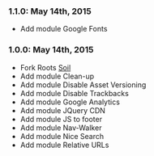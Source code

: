 ### 1.1.0: May 14th, 2015
* Add module Google Fonts

### 1.0.0: May 14th, 2015
* Fork Roots [Soil](https://github.com/roots/soil)
* Add module Clean-up
* Add module Disable Asset Versioning
* Add module Disable Trackbacks
* Add module Google Analytics
* Add module JQuery CDN
* Add module JS to footer
* Add module Nav-Walker
* Add module Nice Search
* Add module Relative URLs

